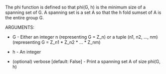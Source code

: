 The phi function is defined so that phi(G, h) is the minimum size of a spanning set of G. A spanning set is a set A so that the h fold sumset of A is the entire group G.

ARGUMENTS:

* G - Either an integer n (representing G = Z_n) or a tuple (n1, n2, ..., nm) (representing G = Z_n1 * Z_n2 * ... * Z_nm)

* h - An integer

* (optional) verbose [default: False] - Print a spanning set A of size phi(G, h)


